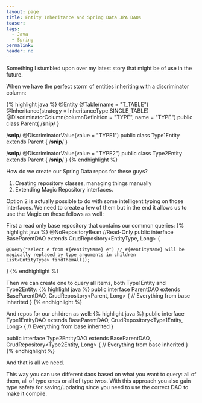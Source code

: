 ```yaml
---
layout: page
title: Entity Inheritance and Spring Data JPA DAOs
teaser:
tags:
  - Java
  - Spring
permalink:
header: no
---
```


Something I stumbled upon over my latest story that might be of use in the future.

When we have the perfect storm of entities inheriting with a discriminator column:

{% highlight java %}
@Entity
@Table(name = "T_TABLE")
@Inheritance(strategy = InheritanceType.SINGLE_TABLE)
@DiscriminatorColumn(columnDefinition = "TYPE", name = "TYPE")
public class Parent{
/**snip**/
}

/**snip**/
@DiscriminatorValue(value = "TYPE1")
public class Type1Entity extends Parent {
/**snip**/
}


/**snip**/
@DiscriminatorValue(value = "TYPE2")
public class Type2Entity extends Parent {
/**snip**/
}
{% endhighlight %}

How do we create our Spring Data repos for these guys?
1. Creating repository classes, managing things manually
2. Extending Magic Repository interfaces.

Option 2 is actually possible to do with some intelligent typing on those interfaces. We need  to create a few of them but in the end it allows us to use the Magic on these fellows as well:

First a read only base repository that contains our common queries:
{% highlight java %}
@NoRepositoryBean //Read-Only
public interface BaseParentDAO<EntityType extends Parent> extends CrudRepository<EntityType, Long> {

    @Query("select e from #{#entityName} e") // #{#entityName} will be magically replaced by type arguments in children
    List<EntityType> findThemAll();
}
{% endhighlight %}

Then we can create one to query all items, both Type1Entity and Type2Entity:
{% highlight java %}
public interface ParentDAO extends BaseParentDAO<Parent>, CrudRepository<Parent, Long> {
    // Everything from base inherited
}
{% endhighlight %}

And repos for our children as well:
{% highlight java %}
public interface Type1EntityDAO extends BaseParentDAO<Type1Entity>, CrudRepository<Type1Entity, Long> {
    // Everything from base inherited
}

public interface Type2EntityDAO extends BaseParentDAO<Type2Entity>, CrudRepository<Type2Entity, Long> {
    // Everything from base inherited
}
{% endhighlight %}

And that is all we need.

This way you can use different daos based on what you want to query: all of them, all of type ones or all of type twos.
With this approach you also gain type safety for saving/updating since you need to use the correct DAO to make it compile.
